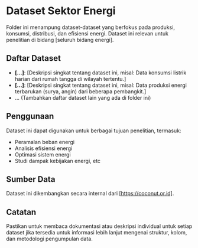 # Dataset Sektor Energi

Folder ini menampung dataset-dataset yang berfokus pada produksi, konsumsi, distribusi, dan efisiensi energi. Dataset ini relevan untuk penelitian di bidang [seluruh bidang energi].

## Daftar Dataset

* **[...]**: [Deskripsi singkat tentang dataset ini, misal: Data konsumsi listrik harian dari rumah tangga di wilayah tertentu.]
* **[...]**: [Deskripsi singkat tentang dataset ini, misal: Data produksi energi terbarukan (surya, angin) dari beberapa pembangkit.]
* ... (Tambahkan daftar dataset lain yang ada di folder ini)

## Penggunaan

Dataset ini dapat digunakan untuk berbagai tujuan penelitian, termasuk:
* Peramalan beban energi
* Analisis efisiensi energi
* Optimasi sistem energi
* Studi dampak kebijakan energi, etc

## Sumber Data

Dataset ini dikembangkan secara internal dari [https://coconut.or.id].

## Catatan

Pastikan untuk membaca dokumentasi atau deskripsi individual untuk setiap dataset jika tersedia untuk informasi lebih lanjut mengenai struktur, kolom, dan metodologi pengumpulan data.
